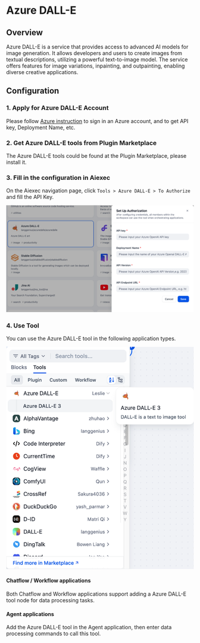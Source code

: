 # Azure DALL-E

## Overview

Azure DALL-E is a service that provides access to advanced AI models for image generation. It allows developers and users to create images from textual descriptions, utilizing a powerful text-to-image model. The service offers features for image variations, inpainting, and outpainting, enabling diverse creative applications.

## Configuration

### 1. Apply for Azure DALL-E Account
Please follow [Azure instruction](https://learn.microsoft.com/en-us/azure/ai-services/openai/dall-e-quickstart?tabs=dalle3%2Ccommand-line%2Ckeyless%2Cjavascript-keyless%2Ctypescript-keyless&pivots=programming-language-studio) to sign in an Azure account, and to get API key, Deployment Name, etc.

### 2. Get Azure DALL-E tools from Plugin Marketplace
The Azure DALL-E tools could be found at the Plugin Marketplace, please install it.

### 3. Fill in the configuration in Aiexec
On the Aiexec navigation page, click `Tools > Azure DALL-E > To Authorize` and fill the API Key.

![](./_assets/azureD_1.png)

### 4. Use Tool
You can use the Azure DALL-E tool in the following application types.

![](./_assets/azureD_2.png)

#### Chatflow / Workflow applications
Both Chatflow and Workflow applications support adding a Azure DALL-E tool node for data processing tasks.

#### Agent applications
Add the Azure DALL-E tool in the Agent application, then enter data processing commands to call this tool.